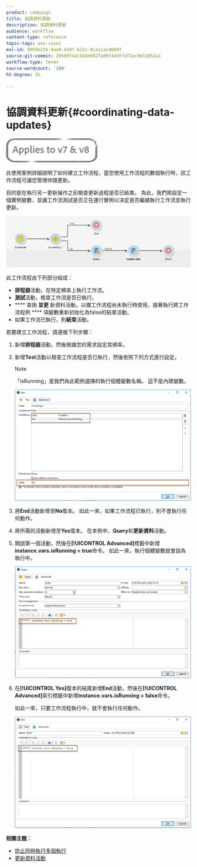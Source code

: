 ```yaml
---
product: campaign
title: 協調資料更新
description: 協調資料更新
audience: workflow
content-type: reference
topic-tags: use-cases
exl-id: 9959e22e-9aa0-410f-b22c-9ca1cac46b97
source-git-commit: 20509f44c5b8e0827a09f44dffdf2ec9d11652a1
workflow-type: tm+mt
source-wordcount: '300'
ht-degree: 3%

---
```


# 協調資料更新{#coordinating-data-updates}

![](../../assets/common.svg)

此使用案例詳細說明了如何建立工作流程，當您使用工作流程的數個執行時，該工作流程可讓您管理伴隨更新。

目的是在執行另一更新操作之前檢查更新過程是否已結束。 為此，我們將設定一個實例變數，並讓工作流測試是否正在運行實例以決定是否繼續執行工作流並執行更新。

![](assets/uc_dataupdate_wkf.png)

此工作流程由下列部分組成：

* **排程器**&#x200B;活動，在特定頻率上執行工作流。
* **測試**&#x200B;活動，檢查工作流是否已執行。
* **** 查詢 **並更** 新資料活動，以備工作流程尚未執行時使用，接著執行將工作流程例 **** 項變數重新初始化為false的結束活動。
* 如果工作流已執行，則&#x200B;**結束**&#x200B;活動。

若要建立工作流程，請遵循下列步驟：

1. 新增&#x200B;**排程器**&#x200B;活動，然後根據您的需求設定其頻率。
1. 新增&#x200B;**Test**&#x200B;活動以檢查工作流程是否已執行，然後依照下列方式進行設定。

   >[!NOTE]
   >
   >「isRunning」是我們為此範例選擇的執行個體變數名稱。 這不是內建變數。

   ![](assets/uc_dataupdate_test.png)

1. 將&#x200B;**End**&#x200B;活動新增至&#x200B;**No**&#x200B;復本。 如此一來，如果工作流程已執行，則不會執行任何動作。
1. 將所需的活動新增至&#x200B;**Yes**&#x200B;復本。 在本例中，**Query**&#x200B;和&#x200B;**更新資料**&#x200B;活動。
1. 開啟第一個活動，然後在&#x200B;**[!UICONTROL Advanced]**&#x200B;標籤中新增&#x200B;**instance.vars.isRunning = true**&#x200B;命令。 如此一來，執行個體變數就會設為執行中。

   ![](assets/uc_dataupdate_query.png)

1. 在&#x200B;**[!UICONTROL Yes]**&#x200B;復本的結尾新增&#x200B;**End**&#x200B;活動，然後在&#x200B;**[!UICONTROL Advanced]**&#x200B;索引標籤中新增&#x200B;**instance.vars.isRunning = false**&#x200B;命令。

   如此一來，只要工作流程執行中，就不會執行任何動作。

   ![](assets/uc_dataupdate_end.png)

**相關主題：**

* [防止同時執行多個執行](monitoring-workflow-execution.md#preventing-simultaneous-multiple-executions)
* [更新資料活動](update-data.md)
